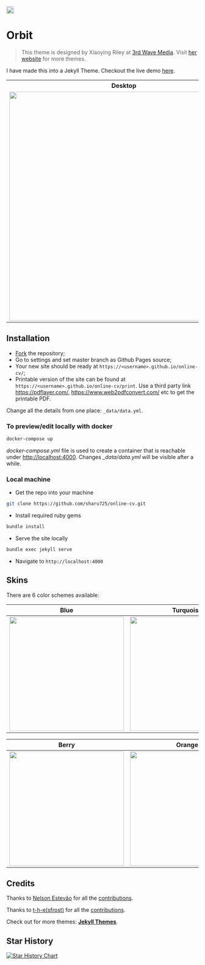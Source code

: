 <a href="https://jekyll-themes.com">
<img src="https://img.shields.io/badge/featured%20on-JT-red.svg" height="20" alt="Jekyll Themes Shield" >
</a>

# Orbit 
> This theme is designed by Xiaoying Riley at [3rd Wave Media](http://themes.3rdwavemedia.com/).
> Visit [her website](http://themes.3rdwavemedia.com/) for more themes.

I have made this into a Jekyll Theme. Checkout the live demo [here](https://online-cv.webjeda.com).

<table>
  <tr>
    <th>Desktop</th>
    <th>Mobile</th>
  </tr>
  <tr>
    <td>
        <img src="https://online-cv.webjeda.com/assets/images/desktop.png?raw=true" width="600"/>
    </td>
    <td>
        <img src="https://online-cv.webjeda.com/assets/images/mobile.png?raw=true" width="250"/>
    </td>
  </tr>
</table>

## Installation

* [Fork](https://github.com/sharu725/online-cv/fork) the repository;
* Go to settings and set master branch as Github Pages source;
* Your new site should be ready at `https://<username>.github.io/online-cv/`;
* Printable version of the site can be found at `https://<username>.github.io/online-cv/print`. Use a third party link https://pdflayer.com/, https://www.web2pdfconvert.com/ etc to get the printable PDF.

Change all the details from one place: `_data/data.yml`.

### To preview/edit locally with docker

```sh
docker-compose up
```

*docker-compose.yml* file is used to create a container that is reachable under <http://localhost:4000>.
Changes *_data/data.yml* will be visible after a while.

### Local machine

* Get the repo into your machine 

```bash
git clone https://github.com/sharu725/online-cv.git
```

* Install required ruby gems

```bash
bundle install
```

* Serve the site locally

```bash
bundle exec jekyll serve
```

* Navigate to `http://localhost:4000`


## Skins

There are 6 color schemes available:

| Blue | Turquoise | Green |
|---------|---------|---------|
| <img src="https://online-cv.webjeda.com/assets/images/blue.jpg" width="300"/> | <img src="https://online-cv.webjeda.com/assets/images/turquoise.jpg" width="300"/> | <img src="https://online-cv.webjeda.com/assets/images/green.jpg" width="300"/> |

| Berry | Orange | Ceramic |
|---------|---------|---------|
| <img src="https://online-cv.webjeda.com/assets/images/berry.jpg" width="300"/> | <img src="https://online-cv.webjeda.com/assets/images/orange.jpg" width="300"/> | <img src="https://online-cv.webjeda.com/assets/images/ceramic.jpg" width="300"/> |

## Credits

Thanks to [Nelson Estevão](https://github.com/nelsonmestevao) for all the [contributions](https://github.com/sharu725/online-cv/commits?author=nelsonmestevao).

Thanks to [t-h-e(sfrost)](https://github.com/t-h-e) for all the [contributions](https://github.com/sharu725/online-cv/commits?author=t-h-e).

Check out for more themes: [**Jekyll Themes**](http://jekyll-themes.com).

## Star History

[![Star History Chart](https://api.star-history.com/svg?repos=sharu725/online-cv&type=Date)](https://star-history.com/#sharu725/online-cv&Date)

